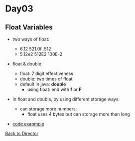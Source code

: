 Day03
===
Float Variables
---

* two ways of float:
  * 6.12  521.0f     .512
  * 5.12e2    512E2     100E-2
* float & double
  * float: 7 digit effectiveness
  * double: two times of float
  * default in java: **double**
    * using float: end with **f** or **F**

* In float and double, by using different storage ways:
  * can storage more numbers:
    * float uses 4 bytes but can storage more than long
* [code exapmple](../Codes/FloatTest.java)


[Back to Director](https://github.com/WestbrookYuan/Java-Learning/blob/4bbd43808c5b55f1ab9f754055cdaa7899ffa406/README.md)
